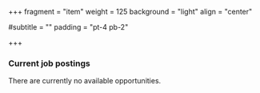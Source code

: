 +++
fragment = "item"
weight = 125
background = "light"
align = "center"

#subtitle = ""
padding = "pt-4 pb-2"


+++

### Current job postings

There are currently no available opportunities.

